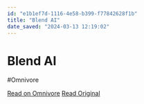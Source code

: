 ```yaml
---
id: "e1b1ef7d-1116-4e58-b399-f77842628f1b"
title: "Blend AI"
date_saved: "2024-03-13 12:19:02"
---
```


# Blend AI
#Omnivore

[Read on Omnivore](https://omnivore.app/me/blend-ai-18e37c06f5b)
[Read Original](https://www.tryblend.ai/auth/signin)

